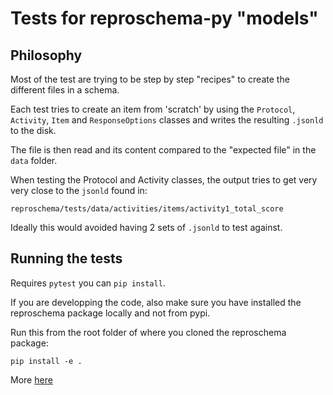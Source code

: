 # Tests for reproschema-py "models"

## Philosophy

Most of the test are trying to be step by step "recipes" to create the different
files in a schema.

Each test tries to create an item from 'scratch' by using the `Protocol`,
`Activity`, `Item` and `ResponseOptions` classes and writes the resulting
`.jsonld` to the disk.

The file is then read and its content compared to the "expected file" in the
`data` folder.

When testing the Protocol and Activity classes, the output tries to get very
very close to the `jsonld` found in:

```
reproschema/tests/data/activities/items/activity1_total_score
```

Ideally this would avoided having 2 sets of `.jsonld` to test against.

## Running the tests

Requires `pytest` you can `pip install`.

If you are developping the code, also make sure you have installed the
reproschema package locally and not from pypi.

Run this from the root folder of where you cloned the reproschema package:

```
pip install -e .
```

More [here](../../README.md)
